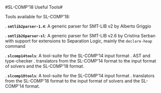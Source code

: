 #SL-COMP'18 Useful Tools#

Tools available for SL-COMP'18:

. **`smtlib2parser-1.4`**: A generic parser for SMT-LIB v2 by Alberto Griggio 

. **`smtlib26parser-sl`**: A generic parser for SMT-LIB v2.6 by Cristina Serban
				with support for extensions to Separation Logic,
				mainly the `declare-heap` command

. **`slcomp14tools`**: A tool-suite for the SL-COMP'14 input format
	. AST and type-checker
	. translators from the SL-COMP'14 format to
				the input format of solvers and
				the SL-COMP'18 format.

. **`slcomp18tools`**: A tool-suite for the SL-COMP'14 input format
	. translators from the SL-COMP'18 format to
				the input format of solvers and
				the SL-COMP'14 format.


